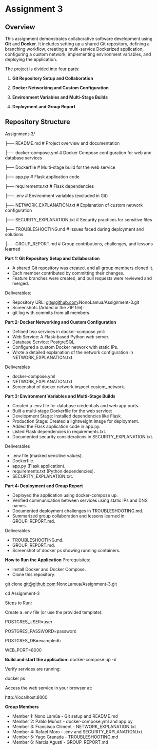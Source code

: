 # Assignment 3

## **Overview**
This assignment demonstrates collaborative software development using **Git** and **Docker**. 
It includes setting up a shared Git repository, defining a branching workflow, creating a multi-service Dockerized application, configuring a custom network, implementing environment variables, and deploying the application. 

The project is divided into four parts:

1. **Git Repository Setup and Collaboration**

2. **Docker Networking and Custom Configuration**

3. **Environment Variables and Multi-Stage Builds**

4. **Deployment and Group Report**



## **Repository Structure**

Assignment-3/

├── README.md                     # Project overview and documentation

├── docker-compose.yml            # Docker Compose configuration for web and database services

├── Dockerfile                    # Multi-stage build for the web service

├── app.py                        # Flask application code

├── requirements.txt              # Flask dependencies

├── .env                          # Environment variables (excluded in Git)

├── NETWORK_EXPLANATION.txt       # Explanation of custom network configuration

├── SECURITY_EXPLANATION.txt      # Security practices for sensitive files

├── TROUBLESHOOTING.md            # Issues faced during deployment and solutions

├── GROUP_REPORT.md               # Group contributions, challenges, and lessons learned

**Part 1: Git Repository Setup and Collaboration**

- A shared Git repository was created, and all group members cloned it.
- Each member contributed by committing their changes.
- Feature branches were created, and pull requests were reviewed and merged.

Deliverables:

- Repository URL: git@github.com:NonoLamua/Assignment-3.git
- Screenshots (Added in the ZIP file):
- git log with commits from all members.

**Part 2: Docker Networking and Custom Configuration**

- Defined two services in docker-compose.yml:
- Web Service: A Flask-based Python web server.
- Database Service: PostgreSQL.
- Configured a custom Docker network with static IPs.
- Wrote a detailed explanation of the network configuration in NETWORK_EXPLANATION.txt.

Deliverables

- docker-compose.yml
- NETWORK_EXPLANATION.txt
- Screenshot of docker network inspect custom_network.

**Part 3: Environment Variables and Multi-Stage Builds**

- Created a .env file for database credentials and web app ports.
- Built a multi-stage Dockerfile for the web service:
- Development Stage: Installed dependencies like Flask.
- Production Stage: Created a lightweight image for deployment.
- Added the Flask application code in app.py.
- Listed Flask dependencies in requirements.txt.
- Documented security considerations in SECURITY_EXPLANATION.txt.

Deliverables

- .env file (masked sensitive values).
- Dockerfile.
- app.py (Flask application).
- requirements.txt (Python dependencies).
- SECURITY_EXPLANATION.txt.

**Part 4: Deployment and Group Report**

- Deployed the application using docker-compose up.
- Verified communication between services using static IPs and DNS names.
- Documented deployment challenges in TROUBLESHOOTING.md.
- Summarized group collaboration and lessons learned in GROUP_REPORT.md.

Deliverables

- TROUBLESHOOTING.md.
- GROUP_REPORT.md.
- Screenshot of docker ps showing running containers.

**How to Run the Application**
Prerequisites:

- Install Docker and Docker Compose.
- Clone this repository:

git clone git@github.com:NonoLamua/Assignment-3.git

cd Assignment-3

Steps to Run:

Create a .env file (or use the provided template):

POSTGRES_USER=user

POSTGRES_PASSWORD=password

POSTGRES_DB=exampledb

WEB_PORT=8000

**Build and start the application:**
docker-compose up -d

Verify services are running:

docker ps

Access the web service in your browser at:

http://localhost:8000

**Group Members**
- Member 1: Nono Lamúa - Git setup and README.md
- Member 2: Pablo Muñoz - docker-compose.yml and app.py
- Member 3: Francisco Climent - NETWORK_EXPLANATION.txt
- Member 4: Rafael Moro - .env and SECURITY_EXPLANATION.txt
- Member 5: Yago Granada - TROUBLESHOOTING.md
- Member 6: Narcís Agustí - GROUP_REPORT.md
